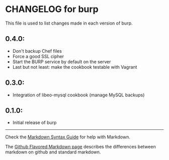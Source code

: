 # CHANGELOG for burp

This file is used to list changes made in each version of burp.

## 0.4.0:

* Don't backup Chef files
* Force a good SSL cipher
* Start the BURP service by default on the server
* Last but not least: make the cookbook testable with Vagrant

## 0.3.0:

* Integration of libeo-mysql cookbook (manage MySQL backups)

## 0.1.0:

* Initial release of burp

- - - 
Check the [Markdown Syntax Guide](http://daringfireball.net/projects/markdown/syntax) for help with Markdown.

The [Github Flavored Markdown page](http://github.github.com/github-flavored-markdown/) describes the differences between markdown on github and standard markdown.
